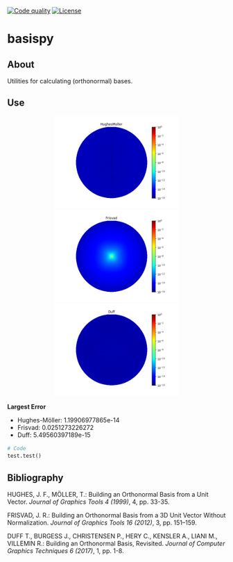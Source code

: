 [![Code quality][s1]][co] [![License][s2]][li]

[s1]: https://api.codacy.com/project/badge/Grade/5db9d4e0cab34f14b019717fed343b6b
[s2]: https://img.shields.io/badge/licence-GPL%203.0-blue.svg

[co]: https://www.codacy.com/app/matt77hias/basispy?utm_source=github.com&amp;utm_medium=referral&amp;utm_content=matt77hias/basispy&amp;utm_campaign=Badge_Grade
[li]: https://raw.githubusercontent.com/matt77hias/basispy/master/LICENSE.txt

# basispy

## About
Utilities for calculating (orthonormal) bases.

## Use

<p align="center">
<img src="res/HughesMoller.png" width="285">
<img src="res/Frisvad.png" width="285">
<img src="res/Duff.png" width="285">
</p>

**Largest Error**
* Hughes-Möller: 1.19906977865e-14
* Frisvad: 0.0251273226272
* Duff: 5.49560397189e-15

```python
# Code
test.test()
```

## Bibliography
HUGHES, J. F., MÖLLER, T.: Building an Orthonormal Basis from a Unit Vector. *Journal of Graphics Tools 4 (1999)*, 4, pp. 33-35.

FRISVAD, J. R.: Building an Orthonormal Basis from a 3D Unit Vector Without Normalization. *Journal of Graphics Tools 16 (2012)*, 3, pp. 151–159.

DUFF T., BURGESS J., CHRISTENSEN P., HERY C., KENSLER A., LIANI M., VILLEMIN R.: Building an Orthonormal Basis, Revisited. *Journal of Computer Graphics Techniques 6 (2017)*, 1, pp. 1-8.
